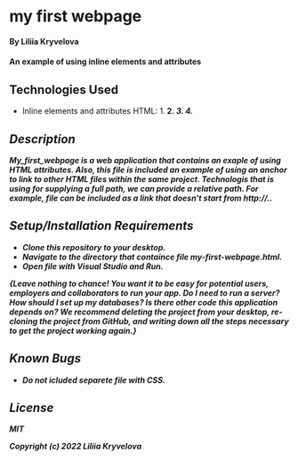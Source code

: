# my first webpage

#### By Liliia Kryvelova

#### An  example of using inline elements and attributes

## Technologies Used

* Inline elements and attributes HTML:
1.<strong>
2.<em>
3.<a>
4.<img>

## Description

My_first_webpage is a web application that contains an exaple of using HTML attributes. Also, this file is included an example of using an anchor to link to other HTML files within the same project.
Technologis that is using for supplying a full path, we can provide a relative path. For example, file can be included as a link that doesn't start from http://..

## Setup/Installation Requirements

* Clone this repository to your desktop.
* Navigate to the directory that containce file my-first-webpage.html.
* Open file with Visual Studio and Run.

_{Leave nothing to chance! You want it to be easy for potential users, employers and collaborators to run your app. Do I need to run a server? How should I set up my databases? Is there other code this application depends on? We recommend deleting the project from your desktop, re-cloning the project from GitHub, and writing down all the steps necessary to get the project working again.}_

## Known Bugs

* Do not icluded separete file with CSS.

## License

MIT

Copyright (c) 2022 Liliia Kryvelova